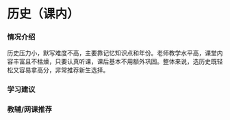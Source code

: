 # 历史（课内）
### 情况介绍
历史压力小，默写难度不高，主要靠记忆知识点和年份。老师教学水平高，课堂内容丰富且不枯燥，只要认真听课，课后基本不用额外巩固。整体来说，选历史既轻松又容易拿高分，非常推荐新生选择。


### 学习建议


### 教辅/网课推荐